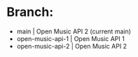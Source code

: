 # Branch: #
- main | Open Music API 2 (current main)
 - open-music-api-1 | Open Music API 1 
 - open-music-api-2 | Open Music API 2
